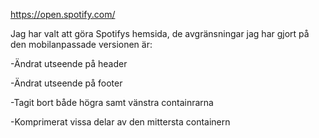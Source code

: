 https://open.spotify.com/

Jag har valt att göra Spotifys hemsida, de avgränsningar jag har gjort på den mobilanpassade versionen är:

-Ändrat utseende på header

-Ändrat utseende på footer

-Tagit bort både högra samt vänstra containrarna

-Komprimerat vissa delar av den mittersta containern



